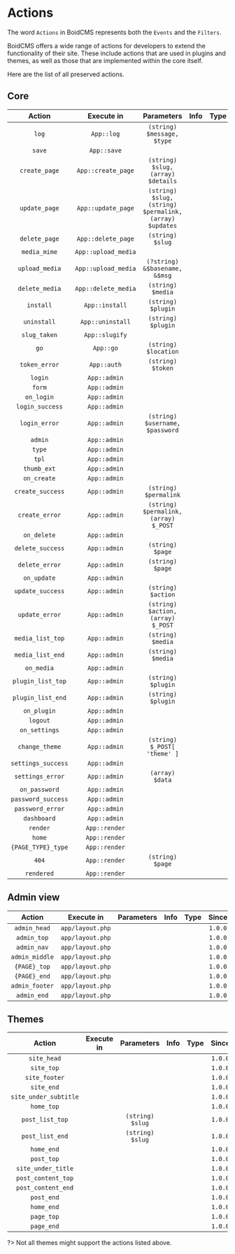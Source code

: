 # Actions
The word `Actions` in BoidCMS represents both the `Events` and the `Filters`. 

<!--BoidCMS has a lot of actions called within the core and the templates, And that makes it **super extensible**.     
Actions are used to extend and/or to implement something to the site, actions can be used in and by [Plugins](plugins/) or [Themes](themes/).    -->
BoidCMS offers a wide range of actions for developers to extend the functionality of their site. These include actions that are used in plugins and themes, as well as those that are implemented within the core itself.

Here are the list of all preserved actions.

## Core

|         Action       |    Execute in    |               Parameters           |   Info   |   Type   |   Since  |
| :------------------: | :--------------: | :--------------------------------: | :------: | :------: | :------: |
|         `log`        |    `App::log`    |     `(string) $message, $type`     |          |          |  `1.0.0` |
|         `save`       |    `App::save`   |                                    |          |          |  `1.0.0` |
|      `create_page`   |`App::create_page`|  `(string) $slug, (array) $details`|          |          |  `1.0.0` |
|      `update_page`   |`App::update_page`| `(string) $slug, (string) $permalink, (array) $updates`|      |     |  `1.0.0` |
|      `delete_page`   |`App::delete_page`|           `(string) $slug`         |          |          |  `1.0.0` |
|      `media_mime`    |`App::upload_media`|                                   |          |          |  `1.0.0` |
|     `upload_media`   |`App::upload_media`|   `(?string) &$basename, &$msg`   |          |          |  `1.0.0` |
|     `delete_media`   |`App::delete_media`|         `(string) $media`         |          |          |  `1.0.0` |
|       `install`      |  `App::install`  |        `(string) $plugin`          |          |          |  `1.0.0` |
|      `uninstall`     | `App::uninstall` |        `(string) $plugin`          |          |          |  `1.0.0` |
|      `slug_taken`    |  `App::slugify`  |                                    |          |          |  `1.0.0` |
|          `go`        |     `App::go`    |       `(string) $location`         |          |          |  `1.0.0` |
|     `token_error`    |    `App::auth`   |         `(string) $token`          |          |          |  `1.0.0` |
|         `login`      |   `App::admin`   |                                    |          |          |  `1.0.0` |
|         `form`       |   `App::admin`   |                                    |          |          |  `1.0.0` |
|       `on_login`     |   `App::admin`   |                                    |          |          |  `1.0.0` |
|    `login_success`   |   `App::admin`   |                                    |          |          |  `1.0.0` |
|     `login_error`    |   `App::admin`   |  `(string) $username, $password`   |          |          |  `1.0.0` |
|        `admin`       |   `App::admin`   |                                    |          |          |  `1.0.0` |
|         `type`       |   `App::admin`   |                                    |          |          |  `1.0.0` |
|          `tpl`       |   `App::admin`   |                                    |          |          |  `2.0.0` |
|      `thumb_ext`     |   `App::admin`   |                                    |          |          |  `1.0.0` |
|      `on_create`     |   `App::admin`   |                                    |          |          |  `1.0.0` |
|    `create_success`  |   `App::admin`   |       `(string) $permalink`        |          |          |  `1.0.0` |
|     `create_error`   |   `App::admin`   |`(string) $permalink, (array) $_POST`|         |          |  `1.0.0` |
|      `on_delete`     |   `App::admin`   |                                    |          |          |  `1.0.0` |
|   `delete_success`   |   `App::admin`   |          `(string) $page`          |          |          |  `1.0.0` |
|    `delete_error`    |   `App::admin`   |          `(string) $page`          |          |          |  `1.0.0` |
|      `on_update`     |   `App::admin`   |                                    |          |          |  `1.0.0` |
|    `update_success`  |   `App::admin`   |         `(string) $action`         |          |          |  `1.0.0` |
|     `update_error`   |   `App::admin`   | `(string) $action, (array) $_POST` |          |          |  `1.0.0` |
|    `media_list_top`  |   `App::admin`   |          `(string) $media`         |          |          |  `1.0.0` |
|    `media_list_end`  |   `App::admin`   |          `(string) $media`         |          |          |  `1.0.0` |
|      `on_media`      |   `App::admin`   |                                    |          |          |  `1.0.0` |
|   `plugin_list_top`  |   `App::admin`   |         `(string) $plugin`         |          |          |  `1.0.0` |
|   `plugin_list_end`  |   `App::admin`   |         `(string) $plugin`         |          |          |  `1.0.0` |
|      `on_plugin`     |   `App::admin`   |                                    |          |          |  `1.0.0` |
|        `logout`      |   `App::admin`   |                                    |          |          |  `1.0.0` |
|     `on_settings`    |   `App::admin`   |                                    |          |          |  `1.0.0` |
|    `change_theme`    |   `App::admin`   |     `(string) $_POST[ 'theme' ]`   |          |          |  `1.0.0` |
|  `settings_success`  |   `App::admin`   |                                    |          |          |  `1.0.0` |
|   `settings_error`   |   `App::admin`   |          `(array) $data`           |          |          |  `1.0.0` |
|     `on_password`    |   `App::admin`   |                                    |          |          |  `1.0.0` |
|  `password_success`  |   `App::admin`   |                                    |          |          |  `1.0.0` |
|   `password_error`   |   `App::admin`   |                                    |          |          |  `1.0.0` |
|      `dashboard`     |   `App::admin`   |                                    |          |          |  `1.0.0` |
|       `render`       |   `App::render`  |                                    |          |          |  `1.0.0` |
|        `home`        |   `App::render`  |                                    |          |          |  `1.0.0` |
|   `{PAGE_TYPE}_type` |   `App::render`  |                                    |          |          |  `1.0.0` |
|         `404`        |   `App::render`  |          `(string) $page`          |          |          |  `1.0.0` |
|      `rendered`      |   `App::render`  |                                    |          |          |  `1.0.0` |


## Admin view

|       Action      |      Execute in     |  Parameters  |   Info  |  Type   |  Since  |
| :---------------: | :-----------------: | :----------: | :-----: | :-----: | :-----: |
|    `admin_head`   |   `app/layout.php`  |              |         |         | `1.0.0` |
|     `admin_top`   |   `app/layout.php`  |              |         |         | `1.0.0` |
|     `admin_nav`   |   `app/layout.php`  |              |         |         | `1.0.0` |
|   `admin_middle`  |   `app/layout.php`  |              |         |         | `1.0.0` |
|    `{PAGE}_top`   |   `app/layout.php`  |              |         |         | `1.0.0` |
|    `{PAGE}_end`   |   `app/layout.php`  |              |         |         | `1.0.0` |
|   `admin_footer`  |   `app/layout.php`  |              |         |         | `1.0.0` |
|     `admin_end`   |   `app/layout.php`  |              |         |         | `1.0.0` |


## Themes

|        Action       |      Execute in     |   Parameters   |   Info  |  Type   |  Since  |
| :-----------------: | :-----------------: | :------------: | :-----: | :-----: | :-----: |
|     `site_head`     |                     |                |         |         | `1.0.0` |
|      `site_top`     |                     |                |         |         | `1.0.0` |
|    `site_footer`    |                     |                |         |         | `1.0.0` |
|      `site_end`     |                     |                |         |         | `1.0.0` |
|`site_under_subtitle`|                     |                |         |         | `1.0.0` |
|      `home_top`     |                     |                |         |         | `1.0.0` |
|   `post_list_top`   |                     |`(string) $slug`|         |         | `1.0.0` |
|   `post_list_end`   |                     |`(string) $slug`|         |         | `1.0.0` |
|      `home_end`     |                     |                |         |         | `1.0.0` |
|      `post_top`     |                     |                |         |         | `1.0.0` |
| `site_under_title`  |                     |                |         |         | `1.0.0` |
| `post_content_top`  |                     |                |         |         | `1.0.0` |
| `post_content_end`  |                     |                |         |         | `1.0.0` |
|      `post_end`     |                     |                |         |         | `1.0.0` |
|      `home_end`     |                     |                |         |         | `1.0.0` |
|      `page_top`     |                     |                |         |         | `1.0.0` |
|      `page_end`     |                     |                |         |         | `1.0.0` |

?> Not all themes might support the actions listed above.




